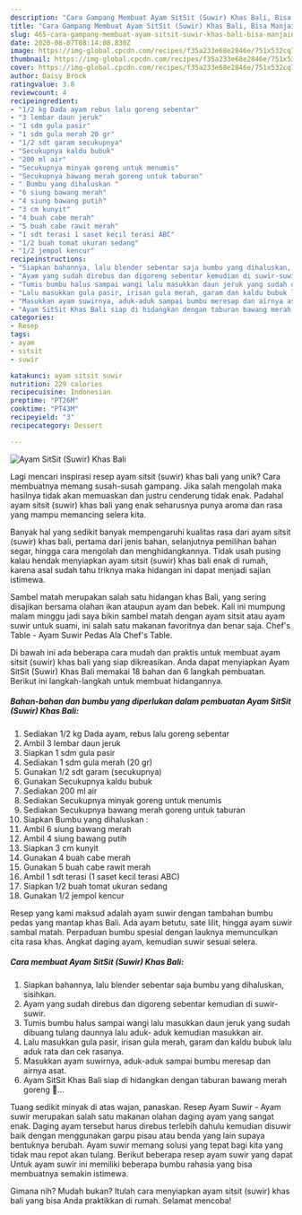 ```yaml
---
description: "Cara Gampang Membuat Ayam SitSit (Suwir) Khas Bali, Bisa Manjain Lidah"
title: "Cara Gampang Membuat Ayam SitSit (Suwir) Khas Bali, Bisa Manjain Lidah"
slug: 465-cara-gampang-membuat-ayam-sitsit-suwir-khas-bali-bisa-manjain-lidah
date: 2020-08-07T08:14:08.830Z
image: https://img-global.cpcdn.com/recipes/f35a233e68e2846e/751x532cq70/ayam-sitsit-suwir-khas-bali-foto-resep-utama.jpg
thumbnail: https://img-global.cpcdn.com/recipes/f35a233e68e2846e/751x532cq70/ayam-sitsit-suwir-khas-bali-foto-resep-utama.jpg
cover: https://img-global.cpcdn.com/recipes/f35a233e68e2846e/751x532cq70/ayam-sitsit-suwir-khas-bali-foto-resep-utama.jpg
author: Daisy Brock
ratingvalue: 3.8
reviewcount: 4
recipeingredient:
- "1/2 kg Dada ayam rebus lalu goreng sebentar"
- "3 lembar daun jeruk"
- "1 sdm gula pasir"
- "1 sdm gula merah 20 gr"
- "1/2 sdt garam secukupnya"
- "Secukupnya kaldu bubuk"
- "200 ml air"
- "Secukupnya minyak goreng untuk menumis"
- "Secukupnya bawang merah goreng untuk taburan"
- " Bumbu yang dihaluskan "
- "6 siung bawang merah"
- "4 siung bawang putih"
- "3 cm kunyit"
- "4 buah cabe merah"
- "5 buah cabe rawit merah"
- "1 sdt terasi 1 saset kecil terasi ABC"
- "1/2 buah tomat ukuran sedang"
- "1/2 jempol kencur"
recipeinstructions:
- "Siapkan bahannya, lalu blender sebentar saja bumbu yang dihaluskan, sisihkan."
- "Ayam yang sudah direbus dan digoreng sebentar kemudian di suwir-suwir."
- "Tumis bumbu halus sampai wangi lalu masukkan daun jeruk yang sudah dibuang tulang daunnya lalu aduk- aduk kemudian masukkan air."
- "Lalu masukkan gula pasir, irisan gula merah, garam dan kaldu bubuk lalu aduk rata dan cek rasanya."
- "Masukkan ayam suwirnya, aduk-aduk sampai bumbu meresap dan airnya asat."
- "Ayam SitSit Khas Bali siap di hidangkan dengan taburan bawang merah goreng 🤗..."
categories:
- Resep
tags:
- ayam
- sitsit
- suwir

katakunci: ayam sitsit suwir 
nutrition: 229 calories
recipecuisine: Indonesian
preptime: "PT26M"
cooktime: "PT43M"
recipeyield: "3"
recipecategory: Dessert

---
```



![Ayam SitSit (Suwir) Khas Bali](https://img-global.cpcdn.com/recipes/f35a233e68e2846e/751x532cq70/ayam-sitsit-suwir-khas-bali-foto-resep-utama.jpg)

Lagi mencari inspirasi resep ayam sitsit (suwir) khas bali yang unik? Cara membuatnya memang susah-susah gampang. Jika salah mengolah maka hasilnya tidak akan memuaskan dan justru cenderung tidak enak. Padahal ayam sitsit (suwir) khas bali yang enak seharusnya punya aroma dan rasa yang mampu memancing selera kita.

Banyak hal yang sedikit banyak mempengaruhi kualitas rasa dari ayam sitsit (suwir) khas bali, pertama dari jenis bahan, selanjutnya pemilihan bahan segar, hingga cara mengolah dan menghidangkannya. Tidak usah pusing kalau hendak menyiapkan ayam sitsit (suwir) khas bali enak di rumah, karena asal sudah tahu triknya maka hidangan ini dapat menjadi sajian istimewa.

Sambel matah merupakan salah satu hidangan khas Bali, yang sering disajikan bersama olahan ikan ataupun ayam dan bebek. Kali ini mumpung malam minggu jadi saya bikin sambel matah dengan ayam sitsit atau ayam suwir untuk suami, ini salah satu makanan favoritnya dan benar saja. Chef&#39;s Table - Ayam Suwir Pedas Ala Chef&#39;s Table.


Di bawah ini ada beberapa cara mudah dan praktis untuk membuat ayam sitsit (suwir) khas bali yang siap dikreasikan. Anda dapat menyiapkan Ayam SitSit (Suwir) Khas Bali memakai 18 bahan dan 6 langkah pembuatan. Berikut ini langkah-langkah untuk membuat hidangannya.

<!--inarticleads1-->

##### Bahan-bahan dan bumbu yang diperlukan dalam pembuatan Ayam SitSit (Suwir) Khas Bali:

1. Sediakan 1/2 kg Dada ayam, rebus lalu goreng sebentar
1. Ambil 3 lembar daun jeruk
1. Siapkan 1 sdm gula pasir
1. Sediakan 1 sdm gula merah (20 gr)
1. Gunakan 1/2 sdt garam (secukupnya)
1. Gunakan Secukupnya kaldu bubuk
1. Sediakan 200 ml air
1. Sediakan Secukupnya minyak goreng untuk menumis
1. Sediakan Secukupnya bawang merah goreng untuk taburan
1. Siapkan  Bumbu yang dihaluskan :
1. Ambil 6 siung bawang merah
1. Ambil 4 siung bawang putih
1. Siapkan 3 cm kunyit
1. Gunakan 4 buah cabe merah
1. Gunakan 5 buah cabe rawit merah
1. Ambil 1 sdt terasi (1 saset kecil terasi ABC)
1. Siapkan 1/2 buah tomat ukuran sedang
1. Gunakan 1/2 jempol kencur


Resep yang kami maksud adalah ayam suwir dengan tambahan bumbu pedas yang mantap khas Bali. Ada ayam betutu, sate lilit, hingga ayam suwir sambal matah. Perpaduan bumbu spesial dengan lauknya memunculkan cita rasa khas. Angkat daging ayam, kemudian suwir sesuai selera. 

<!--inarticleads2-->

##### Cara membuat Ayam SitSit (Suwir) Khas Bali:

1. Siapkan bahannya, lalu blender sebentar saja bumbu yang dihaluskan, sisihkan.
1. Ayam yang sudah direbus dan digoreng sebentar kemudian di suwir-suwir.
1. Tumis bumbu halus sampai wangi lalu masukkan daun jeruk yang sudah dibuang tulang daunnya lalu aduk- aduk kemudian masukkan air.
1. Lalu masukkan gula pasir, irisan gula merah, garam dan kaldu bubuk lalu aduk rata dan cek rasanya.
1. Masukkan ayam suwirnya, aduk-aduk sampai bumbu meresap dan airnya asat.
1. Ayam SitSit Khas Bali siap di hidangkan dengan taburan bawang merah goreng 🤗...


Tuang sedikit minyak di atas wajan, panaskan. Resep Ayam Suwir - Ayam suwir merupakan salah satu makanan olahan daging ayam yang sangat enak. Daging ayam tersebut harus direbus terlebih dahulu kemudian disuwir baik dengan menggunakan garpu pisau atau benda yang lain supaya bentuknya berubah. Ayam suwir memang solusi yang tepat bagi kita yang tidak mau repot akan tulang. Berikut beberapa resep ayam suwir yang dapat Untuk ayam suwir ini memiliki beberapa bumbu rahasia yang bisa membuatnya semakin istimewa. 

Gimana nih? Mudah bukan? Itulah cara menyiapkan ayam sitsit (suwir) khas bali yang bisa Anda praktikkan di rumah. Selamat mencoba!
